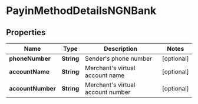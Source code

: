 

# PayinMethodDetailsNGNBank

## Properties

Name | Type | Description | Notes
------------ | ------------- | ------------- | -------------
**phoneNumber** | **String** | Sender&#39;s phone number |  [optional]
**accountName** | **String** | Merchant&#39;s virtual account name |  [optional]
**accountNumber** | **String** | Merchant&#39;s virtual account number |  [optional]



